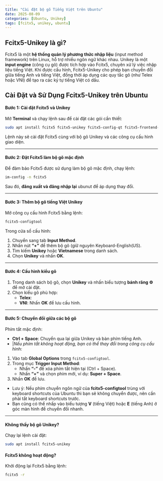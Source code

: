 ```yaml
---
title: "Cài đặt bộ gõ Tiếng Việt trên Ubuntu"
date: 2025-08-09
categories: [Ubuntu, Unikey]  
tags: [fcitx5, unikey, ubuntu]  
---
```

## Fcitx5-Unikey là gì?

Fcitx5 là một **hệ thống quản lý phương thức nhập liệu** (input method framework) trên Linux, hỗ trợ nhiều ngôn ngữ khác nhau. Unikey là một **input engine** (công cụ gõ) được tích hợp vào Fcitx5, chuyên xử lý việc nhập liệu tiếng Việt. Khi được cấu hình, Fcitx5-Unikey cho phép bạn chuyển đổi giữa tiếng Anh và tiếng Việt, đồng thời áp dụng các quy tắc gõ (như Telex hoặc VNI) để tạo ra các ký tự tiếng Việt có dấu.
## Cài Đặt và Sử Dụng Fcitx5-Unikey trên Ubuntu
#### Bước 1: Cài đặt Fcitx5 và Unikey
Mở **Terminal** và chạy lệnh sau để cài đặt các gói cần thiết:

```bash
sudo apt install fcitx5 fcitx5-unikey fcitx5-config-qt fcitx5-frontend-gtk3 fcitx5-frontend-gtk4
```

Lệnh này sẽ cài đặt Fcitx5 cùng với bộ gõ Unikey và các công cụ cấu hình giao diện.

---
#### Bước 2: Đặt Fcitx5 làm bộ gõ mặc định
Để đảm bảo Fcitx5 được sử dụng làm bộ gõ mặc định, chạy lệnh:

```bash
im-config -n fcitx5
```

Sau đó, **đăng xuất và đăng nhập lại** ubunut để áp dụng thay đổi.

---
#### Bước 3: Thêm bộ gõ tiếng Việt Unikey
Mở công cụ cấu hình Fcitx5 bằng lệnh:

```bash
fcitx5-configtool
```

Trong cửa sổ cấu hình:
1. Chuyển sang tab **Input Method**.
2. Nhấn nút **“+”** để thêm bộ gõ (giữ nguyên Keyboard-English(US).
3. Tìm kiếm **Unikey** hoặc **Vietnamese** trong danh sách.
4. Chọn **Unikey** và nhấn **OK**.

---
#### Bước 4: Cấu hình kiểu gõ

1. Trong danh sách bộ gõ, chọn **Unikey** và nhấn biểu tượng **bánh răng ⚙** để mở cài đặt.
2. Chọn kiểu gõ phù hợp:
    - **Telex**:
    - **VNI**:
Nhấn **OK** để lưu cấu hình.

---
#### Bước 5: Chuyển đổi giữa các bộ gõ
Phím tắt mặc định:

- **Ctrl + Space**: Chuyển qua lại giữa Unikey và bàn phím tiếng Anh.
- |*Nếu phím tắt không hoạt động, bạn có thể thay đổi trong công cụ cấu hình:*
1. Vào tab **Global Options** trong `fcitx5-configtool`.
2. Trong mục **Trigger Input Method**:
    - Nhấn **“-”** để xóa phím tắt hiện tại (Ctrl + Space).
    - Nhấn **“+”** và chọn phím mới, ví dụ: **Super + Space**.
3. Nhấn **OK** để lưu.

- Lưu ý: Nếu phím chuyển ngôn ngữ của **fcitx5-configtool** trùng với keyboard shortcuts của Ubuntu thì bạn sẽ không chuyển được, nên cần phải tắt keyboard shortcuts trước.
- Bạn cũng có thể nhấp vào biểu tượng **V** (tiếng Việt) hoặc **E** (tiếng Anh) ở góc màn hình để chuyển đổi nhanh.

---
#### Không thấy bộ gõ Unikey?

Chạy lại lệnh cài đặt:

```bash
sudo apt install fcitx5-unikey
```
#### Fcitx5 không hoạt động?

Khởi động lại Fcitx5 bằng lệnh:

```bash
fcitx5 -r
```
